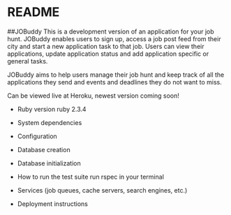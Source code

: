 # README

##JOBuddy
This is a development version of an application for your job hunt. JOBuddy enables users to sign up, access a job post feed from their city and start a new application task to that job. Users can view their applications, update application status and add application specific or general tasks.

JOBuddy aims to help users manage their job hunt and keep track of all the applications they send and events and deadlines they do not want to miss.

Can be viewed live at Heroku, newest version coming soon!

* Ruby version
ruby 2.3.4

* System dependencies

* Configuration

* Database creation

* Database initialization

* How to run the test suite
run rspec in your terminal

* Services (job queues, cache servers, search engines, etc.)

* Deployment instructions
